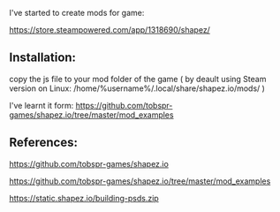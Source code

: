I've started to create mods for game:

https://store.steampowered.com/app/1318690/shapez/


Installation:
--------------
copy the js file to your mod folder of the game ( by deault using Steam version on Linux: /home/%username%/.local/share/shapez.io/mods/ )





I've learnt it form: https://github.com/tobspr-games/shapez.io/tree/master/mod_examples


References:
------------
https://github.com/tobspr-games/shapez.io

https://github.com/tobspr-games/shapez.io/tree/master/mod_examples

https://static.shapez.io/building-psds.zip
